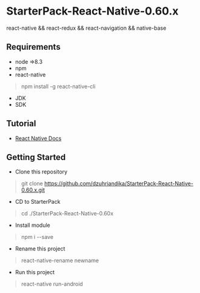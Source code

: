 # StarterPack-React-Native-0.60.x

react-native && react-redux && react-navigation && native-base

## Requirements
- node =>8.3
- npm
- react-native
> npm install -g react-native-cli
- JDK
- SDK

## Tutorial
- [React Native Docs](https://facebook.github.io/react-native/docs/getting-started)

## Getting Started

- Clone this repository
> git clone https://github.com/dzuhriandika/StarterPack-React-Native-0.60.x.git
- CD to StarterPack
> cd ./StarterPack-React-Native-0.60x
- Install module
> npm i --save
- Rename this project
> react-native-rename newname
- Run this project
> react-native run-android
